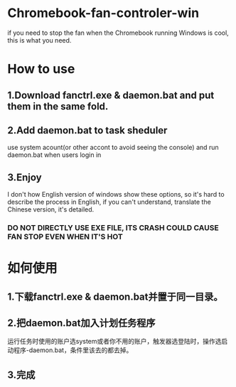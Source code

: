 # Chromebook-fan-controler-win
if you need to stop the fan when the Chromebook running Windows is cool, this is what you need.
# How to use
## 1.Download fanctrl.exe & daemon.bat and put them in the same fold.
## 2.Add daemon.bat to task sheduler
use system acount(or other accont to avoid seeing the console) and run daemon.bat when users login in 
## 3.Enjoy
 I don't how English version of windows show these options, so it's hard to describe the process in English, if you can't understand, translate the Chinese version, it's detailed.
### DO NOT DIRECTLY USE EXE FILE, ITS CRASH COULD CAUSE FAN STOP EVEN WHEN IT'S HOT
# 如何使用
## 1.下载fanctrl.exe & daemon.bat并置于同一目录。
## 2.把daemon.bat加入计划任务程序
运行任务时使用的账户选system或者你不用的账户，触发器选登陆时，操作选启动程序-daemon.bat，条件里该去的都去掉。
## 3.完成
